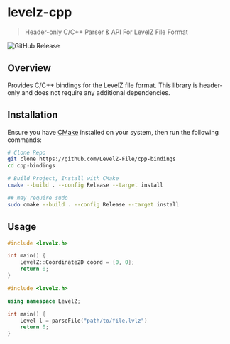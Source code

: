 # levelz-cpp

> Header-only C/C++ Parser & API For LevelZ File Format

![GitHub Release](https://img.shields.io/github/v/release/LevelZ-File/java-bindings)

## Overview

Provides C/C++ bindings for the LevelZ file format. This library is header-only and does not require any additional dependencies.

## Installation

Ensure you have [CMake](https://cmake.org/) installed on your system, then run the following commands:

```bash
# Clone Repo
git clone https://github.com/LevelZ-File/cpp-bindings
cd cpp-bindings

# Build Project, Install with CMake
cmake --build . --config Release --target install

## may require sudo
sudo cmake --build . --config Release --target install
```

## Usage

```cpp
#include <levelz.h>

int main() {
    LevelZ::Coordinate2D coord = {0, 0};
    return 0;
}
```

```cpp
#include <levelz.h>

using namespace LevelZ;

int main() {
    Level l = parseFile("path/to/file.lvlz")
    return 0;
}
```
